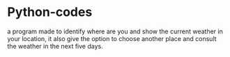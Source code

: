 # Python-codes

a program made to identify where are you and show the current weather in your location, it also give the option to choose 
another place and consult the weather in the next five days. 

